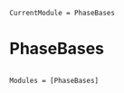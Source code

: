 ```@meta
CurrentModule = PhaseBases
```

# PhaseBases

```@index
```

```@autodocs
Modules = [PhaseBases]
```
